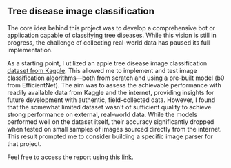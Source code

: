 Tree disease image classification
--

The core idea behind this project was to develop a comprehensive bot or application capable of classifying tree diseases. While this vision is still in progress, the challenge of collecting real-world data has paused its full implementation.

As a starting point, I utilized an apple tree disease image classification [dataset from Kaggle](https://www.kaggle.com/datasets/nirmalsankalana/apple-tree-leaf-disease-dataset). This allowed me to implement and test image classification algorithms—both from scratch and using a pre-built model (b0 from EfficientNet). The aim was to assess the achievable performance with readily available data from Kaggle and the internet, providing insights for future development with authentic, field-collected data. However, I found that the somewhat limited dataset wasn't of sufficient quality to achieve strong performance on external, real-world data. While the models performed well on the dataset itself, their accuracy significantly dropped when tested on small samples of images sourced directly from the internet. This result prompted me to consider building a specific image parser for that project.

Feel free to access the report using this [link](https://github.com/elch1k/tree_disease_image_classification/blob/main/tree_image_classification.ipynb).
